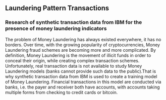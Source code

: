 ## Laundering Pattern Transactions
### Research of synthetic transaction data from IBM for the presence of money laundering indicators
The problem of Money Laundering has always existed everywhere, it has no borders. Over time, with the growing popularity of cryptocurrencies, Money Laundering fraud schemes are becoming more and more complicated.
By definition, Money Laundering is the movement of illicit funds in order to conceal their origin, while creating complex transaction schemes.
Unfortunately, real transaction data is not available to study Money Laundering models (banks cannot provide such data to the public).That is why synthetic transaction data from IBM is used to create a training model of Money Laundering. Financial transactions in this model are conducted via banks, i.e. the payer and receiver both have accounts, with accounts taking multiple forms from checking to credit cards or bitcoin.




